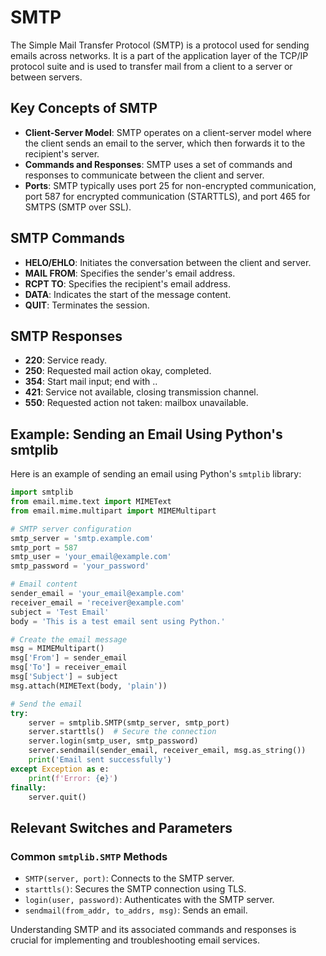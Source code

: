 # SMTP

The Simple Mail Transfer Protocol (SMTP) is a protocol used for sending emails across networks. It is a part of the application layer of the TCP/IP protocol suite and is used to transfer mail from a client to a server or between servers.

## Key Concepts of SMTP

- **Client-Server Model**: SMTP operates on a client-server model where the client sends an email to the server, which then forwards it to the recipient's server.
- **Commands and Responses**: SMTP uses a set of commands and responses to communicate between the client and server.
- **Ports**: SMTP typically uses port 25 for non-encrypted communication, port 587 for encrypted communication (STARTTLS), and port 465 for SMTPS (SMTP over SSL).

## SMTP Commands

- **HELO/EHLO**: Initiates the conversation between the client and server.
- **MAIL FROM**: Specifies the sender's email address.
- **RCPT TO**: Specifies the recipient's email address.
- **DATA**: Indicates the start of the message content.
- **QUIT**: Terminates the session.

## SMTP Responses

- **220**: Service ready.
- **250**: Requested mail action okay, completed.
- **354**: Start mail input; end with <CRLF>.<CRLF>.
- **421**: Service not available, closing transmission channel.
- **550**: Requested action not taken: mailbox unavailable.

## Example: Sending an Email Using Python's smtplib

Here is an example of sending an email using Python's `smtplib` library:

```python
import smtplib
from email.mime.text import MIMEText
from email.mime.multipart import MIMEMultipart

# SMTP server configuration
smtp_server = 'smtp.example.com'
smtp_port = 587
smtp_user = 'your_email@example.com'
smtp_password = 'your_password'

# Email content
sender_email = 'your_email@example.com'
receiver_email = 'receiver@example.com'
subject = 'Test Email'
body = 'This is a test email sent using Python.'

# Create the email message
msg = MIMEMultipart()
msg['From'] = sender_email
msg['To'] = receiver_email
msg['Subject'] = subject
msg.attach(MIMEText(body, 'plain'))

# Send the email
try:
    server = smtplib.SMTP(smtp_server, smtp_port)
    server.starttls()  # Secure the connection
    server.login(smtp_user, smtp_password)
    server.sendmail(sender_email, receiver_email, msg.as_string())
    print('Email sent successfully')
except Exception as e:
    print(f'Error: {e}')
finally:
    server.quit()
```

## Relevant Switches and Parameters

### Common `smtplib.SMTP` Methods
- `SMTP(server, port)`: Connects to the SMTP server.
- `starttls()`: Secures the SMTP connection using TLS.
- `login(user, password)`: Authenticates with the SMTP server.
- `sendmail(from_addr, to_addrs, msg)`: Sends an email.

Understanding SMTP and its associated commands and responses is crucial for implementing and troubleshooting email services.